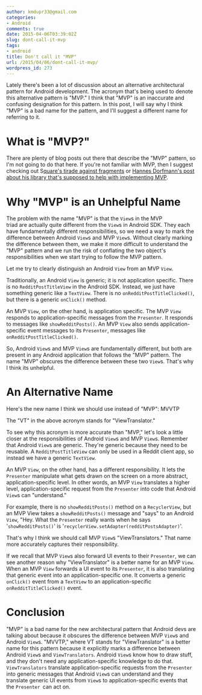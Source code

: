 ```yaml
---
author: kmdupr33@gmail.com
categories:
- Android
comments: true
date: 2015-04-06T03:39:02Z
slug: dont-call-it-mvp
tags:
- android
title: Don't call it "MVP"
url: /2015/04/06/dont-call-it-mvp/
wordpress_id: 273
---
```


Lately there's been a lot of discussion about an alternative architectural pattern for Android development. The acronym that's being used to denote this alternative pattern is "MVP." I think that "MVP" is an inaccurate and confusing designation for this pattern. In this post, I will say why I think "MVP" is a bad name for the pattern, and I'll suggest a different name for referring to it.


# What is "MVP?"


There are plenty of blog posts out there that describe the "MVP" pattern, so I'm not going to do that here. If you're not familiar with MVP, then I suggest checking out S[quare's tirade against fragments](https://corner.squareup.com/2014/10/advocating-against-android-fragments.html) or [Hannes Dorfmann's post about his library that's supposed to help with implementing MVP](http://hannesdorfmann.com/android/mosby/).


# Why "MVP" is an Unhelpful Name


The problem with the name "MVP" is that the `View`s in the MVP triad are actually quite different from the `View`s in Android SDK. They each have fundamentally different responsibilities, so we need a way to mark the difference between Android `View`s and MVP `View`s. Without clearly marking the difference between them, we make it more difficult to understand the "MVP" pattern and we run the risk of conflating the two object's responsibilities when we start trying to follow the MVP pattern.

Let me try to clearly distinguish an Android `View` from an MVP `View`.

Traditionally, an Android `View` is generic; it is not application specific. There is no `RedditPostTitleView` in the Android SDK. Instead, we just have something generic like a `TextView`. There is no `onRedditPostTitleClicked()`, but there is a generic `onClick()` method.

An MVP `View`, on the other hand, is application specific. The MVP `View` responds to application-specific messages from the `Presenter`. It responds to messages like `showRedditPosts()`. An MVP `View` also sends application-specific event messages to its `Presenter`, messages like `onRedditPostTitleClicked()`.

So, Android `View`s and MVP `View`s are fundamentally different, but both are present in any Android application that follows the "MVP" pattern. The name "MVP" obscures the difference between these two `View`s. That's why I think its unhelpful.


# An Alternative Name


Here's the new name I think we should use instead of "MVP": MVVTP

The "VT" in the above acronym stands for "ViewTranslator."

To see why this acronym is more accurate than "MVP," let's look a little closer at the responsibilities of Android `View`s and MVP `View`s. Remember that Android `View`s are generic. They're generic because they need to be reusable. A `RedditPostTitleView` can only be used in a Reddit client app, so instead we have a generic `TextView`.

An MVP `View`, on the other hand, has a different responsibility. It lets the `Presenter` manipulate what gets drawn on the screen on a more abstract, application-specific level. In other words, an MVP `View` translates a higher level, application-specific request from the `Presenter` into code that Android `View`s can "understand."

For example, there is no `showRedditPosts()` method on a `RecyclerView`, but an MVP View takes a `showRedditPosts()` message and "says" to an Android `View`, "Hey. What the `Presenter` really wants when he says '`showRedditPosts()`' is '`recyclerView.setAdapter(redditPostsAdapter)`'.

That's why I think we should call MVP `View`s "ViewTranslators." That name more accurately captures their responsibility.

If we recall that MVP `View`s also forward UI events to their `Presenter`, we can see another reason why "ViewTranslator" is a better name for an MVP `View`. When an MVP `View` forwards a UI event to its `Presenter`, it is also translating that generic event into an application-specific one. It converts a generic `onClick()` event from a `TextView` to an application-specific `onRedditTitleClicked()` event.


# Conclusion


"MVP" is a bad name for the new architectural pattern that Android devs are talking about because it obscures the difference between MVP `View`s and Android `View`s. "MVVTP," where VT stands for "ViewTranslator" is a better name for this pattern because it explicitly marks a difference between Android `View`s and `ViewTranslators`. Android `View`s know how to draw stuff, and they don't need any application-specific knowledge to do that. `ViewTranslators` translate application-specific requests from the `Presenter` into generic messages that Android `View`s can understand and they translate generic UI events from `View`s to application-specific events that the `Presenter `can act on.
